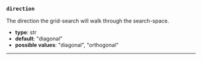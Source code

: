 ### `direction`

The direction the grid-search will walk through the search-space.

  - **type**: str
  - **default**: "diagonal"
  - **possible values**: "diagonal", "orthogonal"

---